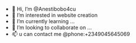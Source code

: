 - 👋 Hi, I’m @Anestibobo4cu
- 👀 I’m interested in website creation
- 🌱 I’m currently learning ...
- 💞️ I’m looking to collaborate on ...
- 📫 u can contact me @phone:+2349045645069

<!---
Anestibobo4cu/Anestibobo4cu is a ✨ special ✨ repository because its `README.md` (this file) appears on your GitHub profile.
You can click the Preview link to take a look at your changes--->
